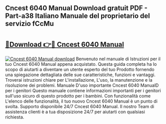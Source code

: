 ## Cncest 6040 Manual Download gratuit PDF - Part-a38 Italiano Manuale del proprietario del servizio fCcMu

# <h2><a href="http://dfcq0u.blite.top/?on=Cncest+6040+Manual">🔗Download 👉🔴 Cncest 6040 Manual</a></h2>

[![Cncest 6040 Manual download](https://i.imgur.com/lujVjoI.png)](http://dfcq0u.blite.top/?on=Cncest+6040+Manual)
Benvenuto nel manuale di Istruzioni per il tuo Cncest 6040 Manual appena acquistato. Questa guida completa ha lo scopo di aiutarti a diventare un utente esperto del tuo Prodotto fornendo una spiegazione dettagliata delle sue caratteristiche, funzioni e vantaggi. Troverai istruzioni chiare per L'installazione, L'uso, la manutenzione e la risoluzione dei problemi. Manuale D'uso importante Cncest 6040 ManualD per i genitori Questo manuale contiene informazioni importanti per i genitori sull'uso sicuro di questo prodotto per i bambini. Con funzionalità come L'elenco delle funzionalità, il tuo nuovo Cncest 6040 Manual è un punto di svolta. Supporto disponibile 24/7 Cncest 6040 Manual. Il nostro Team di assistenza clienti è a tua disposizione 24/7 per aiutarti con qualsiasi richiesta.
